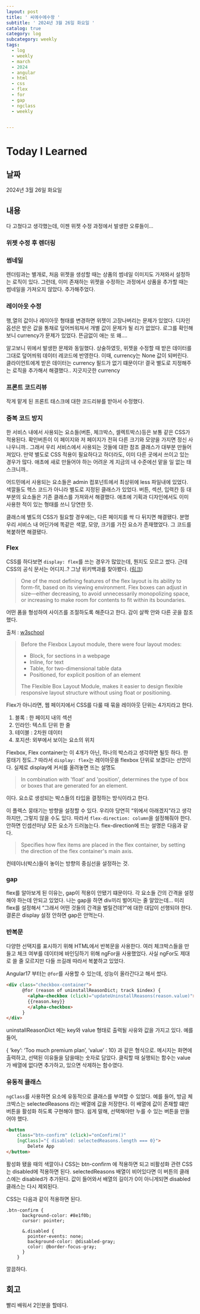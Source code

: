 ```yaml
---
layout: post
title: ' 씨에수에수왕 '
subtitle: ' 2024년 3월 26일 화요일 '
catalog: true
category: log
subcategory: weekly
tags:
  - log
  - weekly
  - march
  - 2024
  - angular
  - html
  - css
  - flex
  - for
  - gap
  - ngclass
  - weekly


---
```


# Today I Learned

## 날짜

2024년 3월 26일 화요일

## 내용

다 고쳤다고 생각했는데, 이젠 위젯 수정 과정에서 발생한 오류들이…

### 위젯 수정 후 렌더링

### 썸네일

렌더링과는 별개로, 처음 위젯을 생성할 때는 상품의 썸네일 이미지도 가져와서 설정하는 로직이 있다. 그런데, 이미 존재하는 위젯을 수정하는 과정에서 상품을 추가할 때는 썸네일을 가져오지 않았다. 추가해주었다.

### 레이아웃 수정

 행,열의 값이나 레이아웃 형태를 변경하면 위젯이 고장나버리는 문제가 있었다. 디자인 옵션은 받은 값을 통채로 덮어씌워져서 개별 값이 문제가 될 리가 없었다. 로그를 확인해보니 currency가 문제가 있었다. 뜬금없이 애는 또 왜….

 알고보니 위에서 발생한 문제와 동일했다. 상술하였듯, 위젯을 수정할 때 받은 데이터를 그대로 덮어씌워 데이터 레코드에 반영한다. 이때, currency는 None 값이 되버린다. 클라이언트에게 받은 데이터는 currency 필드가 없기 떄문이다! 결국 별도로 지정해주는 로직을 추가해서 해결했다.. 지긋지긋한 currency

### 프론트 코드리뷰

작게 맡게 된 프론트 태스크에 대한 코드리뷰를 받아서 수정했다.

### 중복 코드 방지

한 서비스 내에서 사용되는 요소들(버튼, 체크박스, 셀렉트박스)등은 보통 같은 CSS가 적용된다. 확인버튼이 이 페이지와 저 페이지가 전혀 다른 크기와 모양을 가지면 정신 사나우니까.. 그래서 우리 서비스에서 사용되는 것들에 대한 참조 클래스가 대부분 만들어져있다. 만약 별도로 CSS 적용이 필요하다고 하더라도, 이미 다른 곳에서 쓰이고 있는 경우가 많다. 애초에 새로 만들어야 하는 어려운 게 지금의 내 수준에선 맡을 일 없는 태스크니까.. 

 어드민에서 사용되는 요소들은 admin 컴포넌트에서 최상위에 less 파일내에 있었다. 색깔들도 헥스 코드가 아니라 별도로 지정된 클래스가 있었다. 버튼, 섹션, 입력칸 등 대부분의 요소들은 기존 클래스를 가져와서 해결했다. 애초에 기획과 디자인에서도 이미 사용한 적이 있는 형태를 쓰니 당연한 듯.

클래스에 별도의 CSS가 필요할 경우에는, 다른 페이지를 싹 다 뒤지면 해결됐다. 분명 우리 서비스 내 어딘가에 똑같은 색깔, 모양, 크기를 가진 요소가 존재했었다. 그 코드를 복붙하면 해결됐다.

### Flex

CSS를 하다보면 `display: flex`를 쓰는 경우가 많았는데, 뭔지도 모르고 썼다. 근데 CSS의 공식 문서는 어디지..? 그냥 위키백과를 찾아봤다. ([링크](https://en.wikipedia.org/wiki/CSS_Flexible_Box_Layout))

> One of the most defining features of the flex layout is its ability to form-fit, based on its viewing environment. Flex boxes can adjust in size—either decreasing, to avoid unnecessarily monopolizing space, or increasing to make room for contents to fit within its boundaries.
> 

어떤 폼을 형성하여 사이즈를 조절하도록 해준다고 한다. 감이 살짝 안와 다른 곳을 참조했다.

출처 : [w3school](https://www.w3schools.com/css/css3_flexbox.asp)

> Before the Flexbox Layout module, there were four layout modes:
> 
> - Block, for sections in a webpage
> - Inline, for text
> - Table, for two-dimensional table data
> - Positioned, for explicit position of an element
> 
> The Flexible Box Layout Module, makes it easier to design flexible responsive layout structure without using float or positioning.
> 

Flex가 아니라면, 웹 페이지에서 CSS를 다룰 때 묶을 레이아웃 단위는 4가지라고 한다.

1. 블록 : 한 페이지 내의 섹션
2. 인라인: 텍스트 단위 한 줄
3. 테이블 : 2차원 데이터
4. 포지션: 외부에서 보이는 요소의 위치

Flexbox, Flex container는 이 4개가 아닌, 하나의 박스라고 생각하면 될듯 하다. 한 뭉태기 정도..? 따라서 `display: flex`는 레이아웃을 flexbox 단위로 보겠다는 선언이다. 실제로 display에 커서를 올려놓면 뜨는 설명도 

> In combination with 'float' and 'position', determines the type of box or boxes that are generated for an element.
> 

이다. 요소로 생성되는 박스들의 타입을 결정하는 방식이라고 한다. 

 이 플렉스 뭉태기는 방향을 설정할 수 있다. 우리야 당연히 “위에서 아래겠지”라고 생각하지만, 그렇지 않을 수도 있다. 따라서 `flex-direction: column`을 설정해줘야 한다. 안하면 인셉션마냥 모든 요소가 드러눕는다. flex-direction에 뜨는 설명은 다음과 같다.

> Specifies how flex items are placed in the flex container, by setting the direction of the flex container's main axis.
> 

컨테이너(박스)들이 놓이는 방향의 중심선을 설정하는 것.

### gap

flex를 알아보게 된 이유는, gap이 적용이 안됐기 떄문이다. 각 요소들 간의 간격을 설정해야 하는데 안되고 있었다. 나는 gap을 하면 div끼리 벌어지는 줄 알았는데… 미리 flex를 설정해서 “그래서 어떤 것들의 간격을 벌릴건데?”에 대한 대답이 선행되야 한다. 결론은 display 설정 안하면 gap은 안먹는다. 

### 반복문

다양한 선택지를 표시하기 위해 HTML에서 반복문을 사용한다. 여러 체크박스들을 만들고 체크 여부를 데이터에 바인딩하기 위해 ngFor을 사용했었다. 사실 ngFor도 제대로 쓸 줄 모르지만 다들 쓰길래 따라서 복붙하고 있었다. 

Angular17 부터는 `@for`를 사용할 수 있는데, 성능이 올라간다고 해서 썼다. 

```html
<div class="checkbox-container">
      @for (reason of uninstallReasonDict; track $index) {
        <alpha-checkbox (click)="updateUninstallReasons(reason.value)">
        {{reason.key}}
        </alpha-checkbox>
      }
</div>
```

uninstallReasonDict 에는 key와 value 형태로 출력될 사유와 값을 가지고 있다. 예를 들어, 

{ ‘key’: ‘Too much premium plan’, ‘value’ : 10} 과 같은 형식으로. 메시지는 화면에 출력하고, 선택된 이유들을 담을때는 숫자로 담았다. 클릭할 때 실행되는 함수는 value가 배열에 없다면 추가하고, 있으면 삭제하는 함수였다.

### 유동적 클래스

`ngClass`를 사용하면 요소에 유동적으로 클래스를 부여할 수 있었다. 예를 들어, 방금 체크박스는 selectedReasons 라는 배열에 값을 저장한다. 이 배열에 값이 존재할 떄만 버튼을 활성화 하도록 구현해야 했다. 쉽게 말해, 선택해야만 누를 수 있는 버튼을 만들어야 했다.

```html
<button 
	class="btn-confirm" (click)="onConfirm()" 
	[ngClass]="{ disabled: selectedReasons.length === 0}">
		Delete App
</button>
```

활성화 됐을 때의 색깔이나 CSS는 btn-confirm 에 적용하면 되고 비활성화 관련 CSS는 disabled에 적용하면 된다. selectedReasons 배열이 비어있다면 이 버튼의 클래스에는 disabled가 추가된다. 값이 들어와서 배열의 길이가 0이 아니게되면 disabled 클래스는 다시 제외된다.

CSS는 다음과 같이 적용하면 된다.

```less
.btn-confirm {
      background-color: #8e1f0b;
      cursor: pointer;

      &.disabled {
        pointer-events: none;
        background-color: @disabled-gray;
        color: @border-focus-gray;
      }
    }
```

깔끔하다.

## 회고

빨리 배워서 2인분을 할테다.
